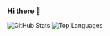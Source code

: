 ### Hi there 👋

<!--
**Maddy-O/Maddy-O** is a ✨ _special_ ✨ repository because its `README.md` (this file) appears on your GitHub profile.

Here are some ideas to get you started:

- 🔭 I’m currently working on ...
- 🌱 I’m currently learning ...
- 👯 I’m looking to collaborate on ...
- 🤔 I’m looking for help with ...
- 💬 Ask me about ...
- 📫 How to reach me: ...
- 😄 Pronouns: ...
- ⚡ Fun fact: ...
-->
![GitHub Stats](https://github-readme-stats.vercel.app/api?username=Maddy-O&count_private=true&show_icons=true&theme=radical)
![Top Languages](https://github-readme-stats.vercel.app/api/top-langs/?username=MADDY-O&show_icons=true&theme=radical)
